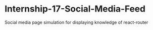 # Internship-17-Social-Media-Feed
Social media page simulation for displaying knowledge of react-router
